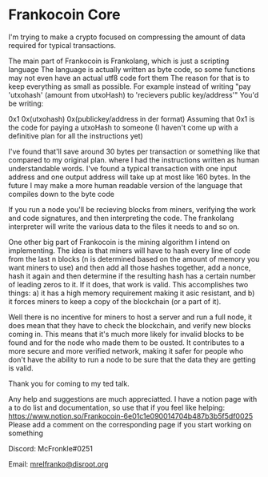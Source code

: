 # Frankocoin Core
I'm trying to make a crypto focused on compressing the amount of data required for typical transactions.

The main part of Frankocoin is Frankolang, which is just a scripting language
The language is actually written as byte code, so some functions may not even have an actual utf8 code fort them
The reason for that is to keep everything as small as possible.
For example instead of writing "pay 'utxohash' (amount from utxoHash) to 'recievers public key/address'" You'd be writing:

0x1 0x(utxohash) 0x(publickey/address in der format)
Assuming that 0x1 is the code for paying a utxoHash to someone (I haven't come up with a definitive plan for all the instructions yet)

I've found that'll save around 30 bytes per transaction or something like that compared to my original plan.
where I had the instructions written as human understandable words. I've found a typical transaction with one input address and one output address will take up at most like 160 bytes. In the future I may make a more human readable version of the language that compiles down to the byte code

If you run a node you'll be recieving blocks from miners, verifying the work and code signatures, and then interpreting the code. The frankolang interpreter will write the various data to the files it needs to and so on.

One other big part of Frankocoin is the mining algorithm I intend on implementing. The idea is that miners will have to hash every line of code from the last n blocks (n is determined based on the amount of memory you want miners to use) and then add all those hashes together, add a nonce, hash it again and then determine if the resulting hash has a certain number of leading zeros to it. If it does, that work is valid.
This accomplishes two things: a) it has a high memory requirement making it asic resistant, and b) it forces miners to keep a copy of the blockchain (or a part of it).

Well there is no incentive for miners to host a server and run a full node, it does mean that they have to check the blockchain, and verify new blocks coming in. This means that it's much more likely for invalid blocks to be found and for the node who made them to be ousted. It contributes to a more secure and more verified network, making it safer for people who don't have the ability to run a node to be sure that the data they are getting is valid.

Thank you for coming to my ted talk.

Any help and suggestions are much appreciatted.
I have a notion page with a to do list and documentation, so use that if you feel like helping:
https://www.notion.so/Frankocoin-6e01c1e090014704b487b3b5f5df0025       Please add a comment on the corresponding page if you start working on something

Discord: McFronkle#0251

Email: mrelfranko@disroot.org
